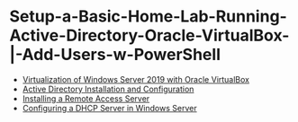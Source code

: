 # Setup-a-Basic-Home-Lab-Running-Active-Directory-Oracle-VirtualBox-|-Add-Users-w-PowerShell
- [Virtualization of Windows Server 2019 with Oracle VirtualBox](https://github.com/rosario7832/Virtualization-of-Windows-Server-2019-with-Oracle-VirtualBox)  
- [Active Directory Installation and Configuration](https://github.com/rosario7832/Active-Directory-Installation-and-Configuration)  
- [Installing a Remote Access Server](https://github.com/rosario7832/Installing-a-Remote-Access-Server-in-Windows-Server)  
- [Configuring a DHCP Server in Windows Server](https://github.com/rosario7832/-Configuring-a-DHCP-Server-in-Windows-Server)  
